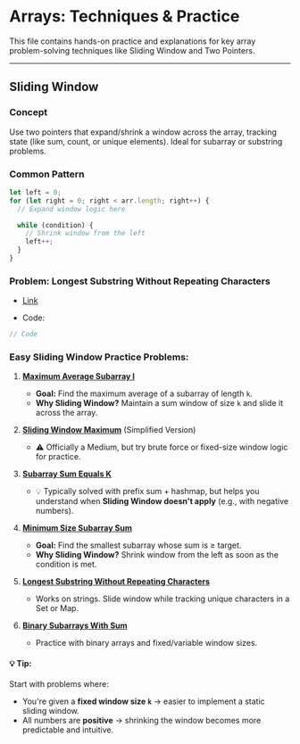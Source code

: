 # Arrays: Techniques & Practice

This file contains hands-on practice and explanations for key array problem-solving techniques like Sliding Window and Two Pointers.

---

## Sliding Window

### Concept

Use two pointers that expand/shrink a window across the array, tracking state (like sum, count, or unique elements). Ideal for subarray or substring problems.

### Common Pattern

```js
let left = 0;
for (let right = 0; right < arr.length; right++) {
  // Expand window logic here

  while (condition) {
    // Shrink window from the left
    left++;
  }
}

```


### Problem: Longest Substring Without Repeating Characters
- [Link](https://leetcode.com/problems/longest-substring-without-repeating-characters/)


- Code:
```js
// Code


```


### Easy Sliding Window Practice Problems:

1. [**Maximum Average Subarray I**](https://leetcode.com/problems/maximum-average-subarray-i/description/)
   - **Goal:** Find the maximum average of a subarray of length `k`.  
   - **Why Sliding Window?** Maintain a sum window of size `k` and slide it across the array.

2. [**Sliding Window Maximum**](https://leetcode.com/problems/sliding-window-maximum/) (Simplified Version)  
   - ⚠️ Officially a Medium, but try brute force or fixed-size window logic for practice.

3. [**Subarray Sum Equals K**](https://leetcode.com/problems/subarray-sum-equals-k/)  
   - 💡 Typically solved with prefix sum + hashmap, but helps you understand when **Sliding Window doesn't apply** (e.g., with negative numbers).

4. [**Minimum Size Subarray Sum**](https://leetcode.com/problems/minimum-size-subarray-sum/description/)  
   - **Goal:** Find the smallest subarray whose sum is ≥ target.  
   - **Why Sliding Window?** Shrink window from the left as soon as the condition is met.

5. [**Longest Substring Without Repeating Characters**](https://leetcode.com/problems/longest-substring-without-repeating-characters/description/)  
   - Works on strings. Slide window while tracking unique characters in a Set or Map.

6. [**Binary Subarrays With Sum**](https://leetcode.com/problems/binary-subarrays-with-sum/description/)  
   - Practice with binary arrays and fixed/variable window sizes.


#### 💡 Tip:

Start with problems where:

- You're given a **fixed window size `k`** → easier to implement a static sliding window.
- All numbers are **positive** → shrinking the window becomes more predictable and intuitive.